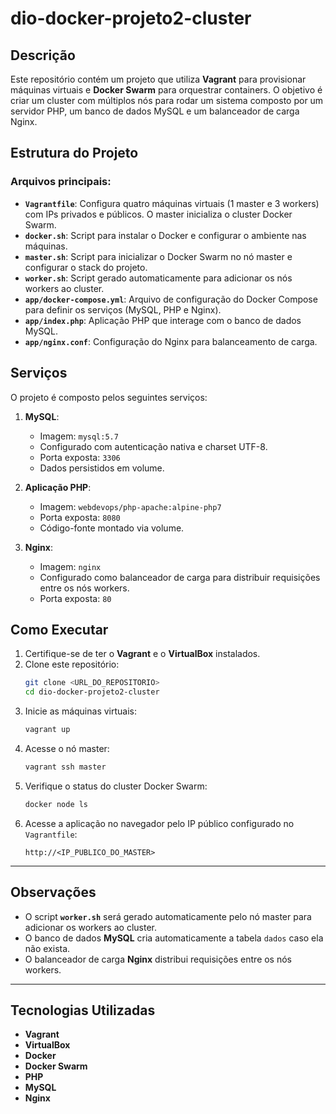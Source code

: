 # dio-docker-projeto2-cluster

## Descrição
Este repositório contém um projeto que utiliza **Vagrant** para provisionar máquinas virtuais e **Docker Swarm** para orquestrar containers. O objetivo é criar um cluster com múltiplos nós para rodar um sistema composto por um servidor PHP, um banco de dados MySQL e um balanceador de carga Nginx.

## Estrutura do Projeto

### Arquivos principais:
- **`Vagrantfile`**: Configura quatro máquinas virtuais (1 master e 3 workers) com IPs privados e públicos. O master inicializa o cluster Docker Swarm.
- **`docker.sh`**: Script para instalar o Docker e configurar o ambiente nas máquinas.
- **`master.sh`**: Script para inicializar o Docker Swarm no nó master e configurar o stack do projeto.
- **`worker.sh`**: Script gerado automaticamente para adicionar os nós workers ao cluster.
- **`app/docker-compose.yml`**: Arquivo de configuração do Docker Compose para definir os serviços (MySQL, PHP e Nginx).
- **`app/index.php`**: Aplicação PHP que interage com o banco de dados MySQL.
- **`app/nginx.conf`**: Configuração do Nginx para balanceamento de carga.

## Serviços
O projeto é composto pelos seguintes serviços:

1. **MySQL**:
   - Imagem: `mysql:5.7`
   - Configurado com autenticação nativa e charset UTF-8.
   - Porta exposta: `3306`
   - Dados persistidos em volume.

2. **Aplicação PHP**:
   - Imagem: `webdevops/php-apache:alpine-php7`
   - Porta exposta: `8080`
   - Código-fonte montado via volume.

3. **Nginx**:
   - Imagem: `nginx`
   - Configurado como balanceador de carga para distribuir requisições entre os nós workers.
   - Porta exposta: `80`

## Como Executar

1. Certifique-se de ter o **Vagrant** e o **VirtualBox** instalados.
2. Clone este repositório:
   ```bash
   git clone <URL_DO_REPOSITORIO>
   cd dio-docker-projeto2-cluster
   ```
3. Inicie as máquinas virtuais:
   ```bash
   vagrant up
   ```
4. Acesse o nó master:
   ```bash
   vagrant ssh master
   ```
5. Verifique o status do cluster Docker Swarm:
   ```bash
   docker node ls
   ```
6. Acesse a aplicação no navegador pelo IP público configurado no `Vagrantfile`:
   ```
   http://<IP_PUBLICO_DO_MASTER>
   ```

---

## Observações

- O script **`worker.sh`** será gerado automaticamente pelo nó master para adicionar os workers ao cluster.
- O banco de dados **MySQL** cria automaticamente a tabela `dados` caso ela não exista.
- O balanceador de carga **Nginx** distribui requisições entre os nós workers.

---

## Tecnologias Utilizadas

- **Vagrant**
- **VirtualBox**
- **Docker**
- **Docker Swarm**
- **PHP**
- **MySQL**
- **Nginx**